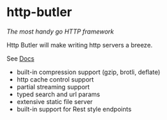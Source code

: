 # http-butler

_The most handy go HTTP framework_

Http Butler will make writing http servers a breeze.

See [Docs](./docs/README.md)

- built-in compression support (gzip, brotli, deflate)
- http cache control support
- partial streaming support
- typed search and url params
- extensive static file server
- built-in support for Rest style endpoints
